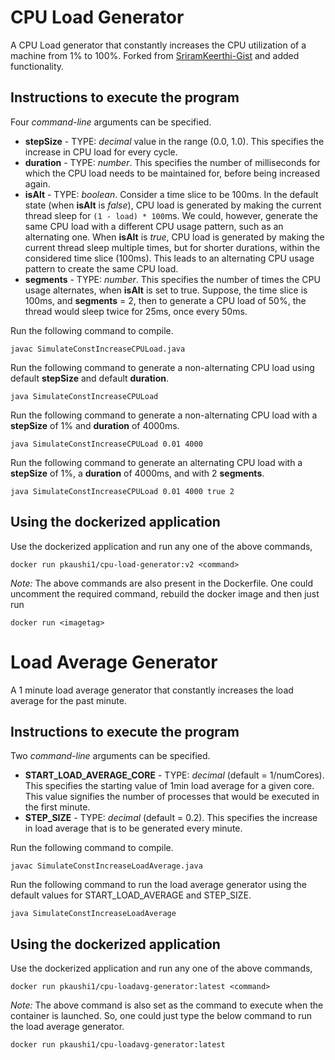 # CPU Load Generator

A CPU Load generator that constantly increases the CPU utilization of a machine from 1% to 100%.
Forked from [SriramKeerthi-Gist](https://gist.github.com/SriramKeerthi/0f1513a62b3b09fecaeb) and added functionality.

## Instructions to execute the program
Four _command-line_ arguments can be specified.

* **stepSize** - TYPE: _decimal_ value in the range (0.0, 1.0). This specifies the increase in CPU load for every cycle.
* **duration** - TYPE: _number_. This specifies the number of milliseconds for which the CPU load needs to be maintained for, before being increased again.
* **isAlt** - TYPE: _boolean_. Consider a time slice to be 100ms. In the default state (when **isAlt** is *false*), CPU load is generated by making the current thread sleep for `(1 - load) * 100`ms. We could, however, generate the same CPU load with a different CPU usage pattern, such as an alternating one. When **isAlt** is *true*, CPU load is generated by making the current thread sleep multiple times, but for shorter durations, within the considered time slice (100ms). This leads to an alternating CPU usage pattern to create the same CPU load.
* **segments** - TYPE: _number_. This specifies the number of times the CPU usage alternates, when **isAlt** is set to true. Suppose, the time slice is 100ms, and **segments** = 2, then to generate a CPU load of 50%, the thread would sleep twice for 25ms, once every 50ms.


Run the following command to compile.
```commandline
javac SimulateConstIncreaseCPULoad.java
```

Run the following command to generate a non-alternating CPU load using default **stepSize** and default **duration**.
```commandline
java SimulateConstIncreaseCPULoad
```

Run the following command to generate a non-alternating CPU load with a **stepSize** of 1% and **duration** of 4000ms.
```commandline
java SimulateConstIncreaseCPULoad 0.01 4000
```

Run the following command to generate an alternating CPU load with a **stepSize** of 1%, a **duration** of 4000ms, and with 2 **segments**.
```commandline
java SimulateConstIncreaseCPULoad 0.01 4000 true 2
```

## Using the dockerized application
Use the dockerized application and run any one of the above commands,
```commandline
docker run pkaushi1/cpu-load-generator:v2 <command>
```
_Note:_ The above commands are also present in the Dockerfile. One could uncomment the required command, rebuild the docker image and then just run
```commandline
docker run <imagetag>
```

# Load Average Generator

A 1 minute load average generator that constantly increases the load average for the past minute.

## Instructions to execute the program
Two _command-line_ arguments can be specified.

* **START\_LOAD\_AVERAGE\_CORE** - TYPE: _decimal_ (default = 1/numCores). This specifies the starting value of 1min load average for a given core. This value signifies the number of processes that would be executed in the first minute.
* **STEP\_SIZE** - TYPE: _decimal_ (default = 0.2). This specifies the increase in load average that is to be generated every minute. 


Run the following command to compile.
```commandline
javac SimulateConstIncreaseLoadAverage.java
```

Run the following command to run the load average generator using the default values for START\_LOAD\_AVERAGE and STEP\_SIZE.
```commandline
java SimulateConstIncreaseLoadAverage
```

## Using the dockerized application
Use the dockerized application and run any one of the above commands,
```commandline
docker run pkaushi1/cpu-loadavg-generator:latest <command>
```
_Note:_ The above command is also set as the command to execute when the container is launched. So, one could just type the below command to run the load average generator.
```commandline
docker run pkaushi1/cpu-loadavg-generator:latest
```
